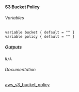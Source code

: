 ####  S3 Bucket Policy


###### Variables
```
variable bucket { default = "" }
variable policy { default = "" }
```

##### Outputs
```
N/A
```

###### Documentation
[aws_s3_bucket_policy](https://www.terraform.io/docs/providers/aws/r/s3_bucket_policy.html)
